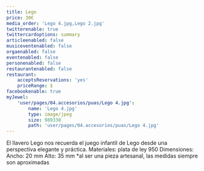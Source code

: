 ```yaml
---
title: Lego
price: 30€
media_order: 'Lego 4.jpg,Lego 2.jpg'
twitterenable: true
twittercardoptions: summary
articleenabled: false
musiceventenabled: false
orgaenabled: false
eventenabled: false
personenabled: false
restaurantenabled: false
restaurant:
    acceptsReservations: 'yes'
    priceRange: $
facebookenable: true
myJewel:
    'user/pages/04.accesorios/puas/Lego 4.jpg':
        name: 'Lego 4.jpg'
        type: image/jpeg
        size: 989338
        path: 'user/pages/04.accesorios/puas/Lego 4.jpg'
---
```


El llavero Lego nos recuerda el juego infantil de Lego desde una
perspectiva elegante y práctica.
Materiales: plata de ley 950
Dimensiones: Ancho: 20 mm Alto: 35 mm
*al ser una pieza artesanal, las medidas siempre son aproximadas